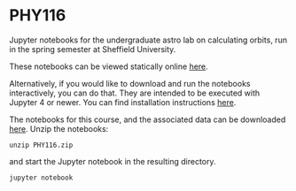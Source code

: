 PHY116
========================================================

Jupyter notebooks for the undergraduate astro lab on calculating
orbits, run in the spring semester at Sheffield University. 

These notebooks can be viewed statically online  [here](http://nbviewer.ipython.org/github/StuartLittlefair/PHY116/tree/master/).

Alternatively, if you would like to download and run the notebooks
interactively, you can do that. They are intended to be executed
with Jupyter 4 or newer. You can find installation instructions
[here](http://jupyter.readthedocs.org/en/latest/install.html).

The notebooks for this course, and  the associated data can be downloaded 
[here](https://github.com/StuartLittlefair/PHY116/zipball/master).
Unzip the notebooks:

```
unzip PHY116.zip
```

and start the Jupyter notebook in the resulting directory.

```
jupyter notebook
```





